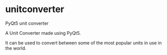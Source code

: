 # unitconverter
PyQt5 unit converter

A Unit Converter made using PyQt5.

It can be used to convert between some of the most popular units in use in the world.

